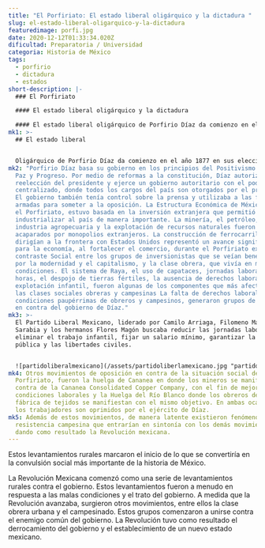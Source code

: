 ```yaml
---
title: "El Porfiriato: El estado liberal oligárquico y la dictadura "
slug: el-estado-liberal-oligarquico-y-la-dictadura
featuredimage: porfi.jpg
date: 2020-12-12T01:33:34.020Z
dificultad: Preparatoria / Universidad
categoria: Historia de México
tags:
  - porfirio
  - dictadura
  - estados
short-description: |-
  ### El Porfiriato

  #### El estado liberal oligárquico y la dictadura 

  #### El estado liberal oligárquico de Porfirio Díaz da comienzo en el año 1877
mk1: >-
  ## El estado liberal


  Oligárquico de Porfirio Díaz da comienzo en el año 1877 en sus elecciones  El primer gobierno de Porfirio Díaz que concluye en 1880 busca controlar a los bandoleros y ladrones, fortalecer el ejército e impulsar la inversión extranjera. Tras 4 años de presidencia de Manuel González de 1880 a 1884, Díaz regresa a la presidencia para iniciar una dictadura que duraría hasta 1911.
mk2: "Porfirio Díaz basa su gobierno en los principios del Positivismo: Orden,
  Paz y Progreso. Por medio de reformas a la constitución, Díaz autoriza la
  reelección del presidente y ejerce un gobierno autoritario con el poder
  centralizado, donde todos los cargos del país son otorgados por el presidente.
  El gobierno también tenía control sobre la prensa y utilizaba a las fuerzas
  armadas para someter a la oposición. La Estructura Económica de México durante
  el Porfiriato, estuvo basada en la inversión extranjera que permitió
  industrializar al país de manera importante. La minería, el petróleo, la
  industria agropecuaria y la explotación de recursos naturales fueron
  acaparados por monopolios extranjeros. La construcción de ferrocarriles que se
  dirigían a la frontera con Estados Unidos representó un avance significativo
  para la economía, al fortalecer el comercio, durante el Porfiriato existió un
  contraste Social entre los grupos de inversionistas que se veían beneficiados
  por la modernidad y el capitalismo, y la clase obrera, que vivía en muy malas
  condiciones. El sistema de Raya, el uso de capataces, jornadas laborales de 16
  horas, el despojo de tierras fértiles, la ausencia de derechos laborales y la
  explotación infantil, fueron algunas de los componentes que más afectaron a
  las clases sociales obreras y campesinas La falta de derechos laborales y las
  condiciones paupérrimas de obreros y campesinos, generaron grupos de oposición
  en contra del gobierno de Díaz."
mk3: >-
  El Partido Liberal Mexicano, liderado por Camilo Arriaga, Filomeno Mata, Juan
  Sarabia y los hermanos Flores Magón buscaba reducir las jornadas laborales,
  eliminar el trabajo infantil, fijar un salario mínimo, garantizar la educación
  pública y las libertades civiles. 


  ![partidoliberalmexicano](/assets/partidoliberlamexicano.jpg "partidoliberalmexicano")
mk4: Otros movimientos de oposición en contra de la situación social del
  Porfiriato, fueron la huelga de Cananea en donde los mineros se manifiestan en
  contra de la Cananea Consolidated Copper Company, con el fin de mejorar las
  condiciones laborales y la Huelga del Río Blanco donde los obreros de la
  fábrica de tejidos se manifiestan con el mismo objetivo. En ambas ocasiones
  los trabajadores son oprimidos por el ejército de Díaz.
mk5: Además de estos movimientos, de manera latente existieron fenómenos de
  resistencia campesina que entrarían en sintonía con los demás movimientos
  dando como resultado la Revolución mexicana.
---
```

 Estos levantamientos rurales marcaron el inicio de lo que se convertiría en la convulsión social más importante de la historia de México. 

La Revolución Mexicana comenzó como una serie de levantamientos rurales contra el gobierno. Estos levantamientos fueron a menudo en respuesta a las malas condiciones y el trato del gobierno. A medida que la Revolución avanzaba, surgieron otros movimientos, entre ellos la clase obrera urbana y el campesinado. Estos grupos comenzaron a unirse contra el enemigo común del gobierno. La Revolución tuvo como resultado el derrocamiento del gobierno y el establecimiento de un nuevo estado mexicano.
